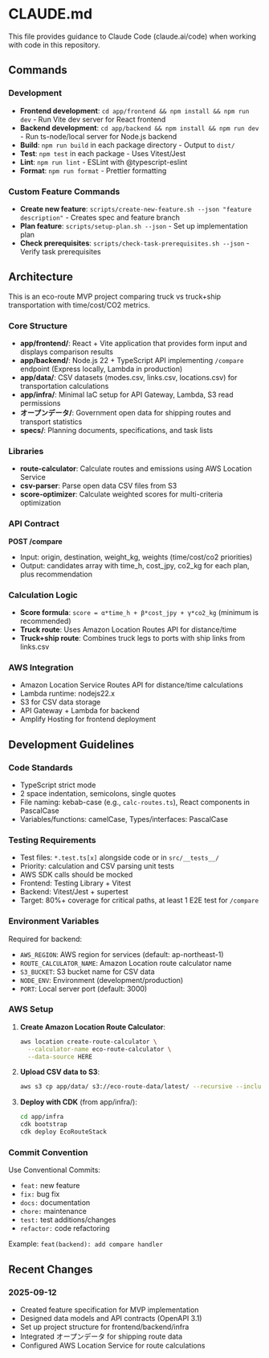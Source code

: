 # CLAUDE.md

This file provides guidance to Claude Code (claude.ai/code) when working with code in this repository.

## Commands

### Development
- **Frontend development**: `cd app/frontend && npm install && npm run dev` - Run Vite dev server for React frontend
- **Backend development**: `cd app/backend && npm install && npm run dev` - Run ts-node/local server for Node.js backend
- **Build**: `npm run build` in each package directory - Output to `dist/`
- **Test**: `npm test` in each package - Uses Vitest/Jest
- **Lint**: `npm run lint` - ESLint with @typescript-eslint
- **Format**: `npm run format` - Prettier formatting

### Custom Feature Commands
- **Create new feature**: `scripts/create-new-feature.sh --json "feature description"` - Creates spec and feature branch
- **Plan feature**: `scripts/setup-plan.sh --json` - Set up implementation plan
- **Check prerequisites**: `scripts/check-task-prerequisites.sh --json` - Verify task prerequisites

## Architecture

This is an eco-route MVP project comparing truck vs truck+ship transportation with time/cost/CO2 metrics.

### Core Structure
- **app/frontend/**: React + Vite application that provides form input and displays comparison results
- **app/backend/**: Node.js 22 + TypeScript API implementing `/compare` endpoint (Express locally, Lambda in production)
- **app/data/**: CSV datasets (modes.csv, links.csv, locations.csv) for transportation calculations
- **app/infra/**: Minimal IaC setup for API Gateway, Lambda, S3 read permissions
- **オープンデータ/**: Government open data for shipping routes and transport statistics
- **specs/**: Planning documents, specifications, and task lists

### Libraries
- **route-calculator**: Calculate routes and emissions using AWS Location Service
- **csv-parser**: Parse open data CSV files from S3
- **score-optimizer**: Calculate weighted scores for multi-criteria optimization

### API Contract
**POST /compare**
- Input: origin, destination, weight_kg, weights (time/cost/co2 priorities)
- Output: candidates array with time_h, cost_jpy, co2_kg for each plan, plus recommendation

### Calculation Logic
- **Score formula**: `score = α*time_h + β*cost_jpy + γ*co2_kg` (minimum is recommended)
- **Truck route**: Uses Amazon Location Routes API for distance/time
- **Truck+ship route**: Combines truck legs to ports with ship links from links.csv

### AWS Integration
- Amazon Location Service Routes API for distance/time calculations
- Lambda runtime: nodejs22.x
- S3 for CSV data storage
- API Gateway + Lambda for backend
- Amplify Hosting for frontend deployment

## Development Guidelines

### Code Standards
- TypeScript strict mode
- 2 space indentation, semicolons, single quotes
- File naming: kebab-case (e.g., `calc-routes.ts`), React components in PascalCase
- Variables/functions: camelCase, Types/interfaces: PascalCase

### Testing Requirements
- Test files: `*.test.ts[x]` alongside code or in `src/__tests__/`
- Priority: calculation and CSV parsing unit tests
- AWS SDK calls should be mocked
- Frontend: Testing Library + Vitest
- Backend: Vitest/Jest + supertest
- Target: 80%+ coverage for critical paths, at least 1 E2E test for `/compare`

### Environment Variables
Required for backend:
- `AWS_REGION`: AWS region for services (default: ap-northeast-1)
- `ROUTE_CALCULATOR_NAME`: Amazon Location route calculator name
- `S3_BUCKET`: S3 bucket name for CSV data
- `NODE_ENV`: Environment (development/production)
- `PORT`: Local server port (default: 3000)

### AWS Setup
1. **Create Amazon Location Route Calculator**:
   ```bash
   aws location create-route-calculator \
     --calculator-name eco-route-calculator \
     --data-source HERE
   ```

2. **Upload CSV data to S3**:
   ```bash
   aws s3 cp app/data/ s3://eco-route-data/latest/ --recursive --include "*.csv"
   ```

3. **Deploy with CDK** (from app/infra/):
   ```bash
   cd app/infra
   cdk bootstrap
   cdk deploy EcoRouteStack
   ```

### Commit Convention
Use Conventional Commits:
- `feat:` new feature
- `fix:` bug fix
- `docs:` documentation
- `chore:` maintenance
- `test:` test additions/changes
- `refactor:` code refactoring

Example: `feat(backend): add compare handler`

## Recent Changes

### 2025-09-12
- Created feature specification for MVP implementation
- Designed data models and API contracts (OpenAPI 3.1)
- Set up project structure for frontend/backend/infra
- Integrated オープンデータ for shipping route data
- Configured AWS Location Service for route calculations